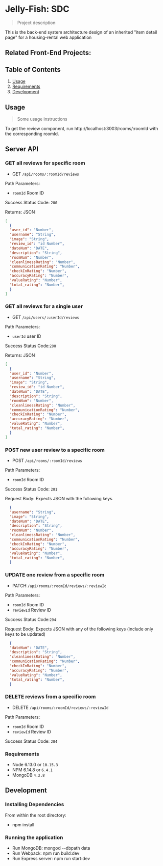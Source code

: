 # Jelly-Fish: SDC

> Project description

This is the back-end system architecture design of an inherited "item detail page" for a housing-rental web application

## Related Front-End Projects:

## Table of Contents

1. [Usage](#Usage)
1. [Requirements](#requirements)
1. [Development](#development)

## Usage

> Some usage instructions

To get the review component, run http://localhost:3003/rooms/:roomId with the corresponding roomId.

## Server API

### GET all reviews for specific room
 * GET `/api/rooms/:roomId/reviews`

Path Parameters:
  * `roomId` Room ID

Success Status Code: `200`

Returns: JSON
```json
[
  {
  "user_id": "Number",
  "username": "String",
  "image": "String",
  "review_id": "id Number",
  "dateNum": "DATE",
  "description": "String",
  "roomNum": "Number",
  "cleanlinessRating": "Number",
  "communicationRating": "Number",
  "checkInRating": "Number",
  "accuracyRating": "Number",
  "valueRating": "Number",
  "total_rating": "Number",
  }
]
```

### GET all reviews for a single user
 * GET `/api/users/:userId/reviews`

Path Parameters:
  * `userId` user ID

Success Status Code:`200`

Returns: JSON
```json
[
  {
  "user_id": "Number",
  "username": "String",
  "image": "String",
  "review_id": "id Number",
  "dateNum": "DATE",
  "description": "String",
  "roomNum": "Number",
  "cleanlinessRating": "Number",
  "communicationRating": "Number",
  "checkInRating": "Number",
  "accuracyRating": "Number",
  "valueRating": "Number",
  "total_rating": "Number",
  }
]
```

### POST new user review to a specific room
 * POST `/api/rooms/:roomId/reviews`

Path Parameters:
  * `roomId` Room ID

Success Status Code: `201`

Request Body: Expects JSON with the following keys.

```json
  {
  "username": "String",
  "image": "String",
  "dateNum": "DATE",
  "description": "String",
  "roomNum": "Number",
  "cleanlinessRating": "Number",
  "communicationRating": "Number",
  "checkInRating": "Number",
  "accuracyRating": "Number",
  "valueRating": "Number",
  "total_rating": "Number",
  }
```

### UPDATE one review from a specific room
 * PATCH `/api/rooms/:roomId/reviews/:reviewId`

Path Parameters:
  * `roomId` Room ID
  * `reviewId` Review ID

Success Status Code:`204`

Request Body: Expects JSON with any of the following keys (include only keys to be updated)

```json
  {
  "dateNum": "DATE",
  "description": "String",
  "cleanlinessRating": "Number",
  "communicationRating": "Number",
  "checkInRating": "Number",
  "accuracyRating": "Number",
  "valueRating": "Number",
  "total_rating": "Number",
  }
```

### DELETE reviews from a specific room
* DELETE `/api/rooms/:roomId/reviews/:reviewId`

Path Parameters:
  * `roomId` Room ID
  * `reviewId` Review ID

Success Status Code: `204`

### Requirements

- Node 6.13.0 or `10.15.3`
- NPM 6.14.8 or `6.4.1`
- MongoDB `4.2.8`

## Development

### Installing Dependencies

From within the root directory:

- npm install

### Running the application

- Run MongoDB: mongod --dbpath data
- Run Webpack: npm run build:dev
- Run Express server: npm run start:dev


<!-- { \_id: 5f77756fe4123b1d8db62729,
  username: 'Damon',
  image:
  'https://bookable-hrsf130-photos.s3.us-east-2.amazonaws.com/male-8.jpg',
  dateNum: 1588704367,
  dateStr: 'May 2020',
  review:
  'Minima provident aut maxime fugiat non nihil incidunt. Laboriosam tempore veritatis asperiores nostrum provident. Tempora eius eligendi temporibus tempora porro qui quas.\n \rModi enim consequatur illo enim. Repellat in numquam quidem exercitationem ipsam magnam ea. Enim ratione odit eligendi mollitia natus ut perferendis. At placeat incidunt repellendus temporibus similique et. Cupiditate sapiente quos quia.\n \rConsequatur et ut provident at et eos eveniet. Enim sunt dolorum quo officiis eos velit voluptate harum quisquam. Voluptas ut ea. Aliquid et quam consequatur error ad. Ut dolorem magni.',
  roomId: 2,
  cleanlinessRating: 4,
  communicationRating: 5,
  checkInRating: 4,
  accuracyRating: 5,
  locationRating: 5,
  valueRating: 4,
  totalRating: 4.5,
  \_\_v: 0 } -->